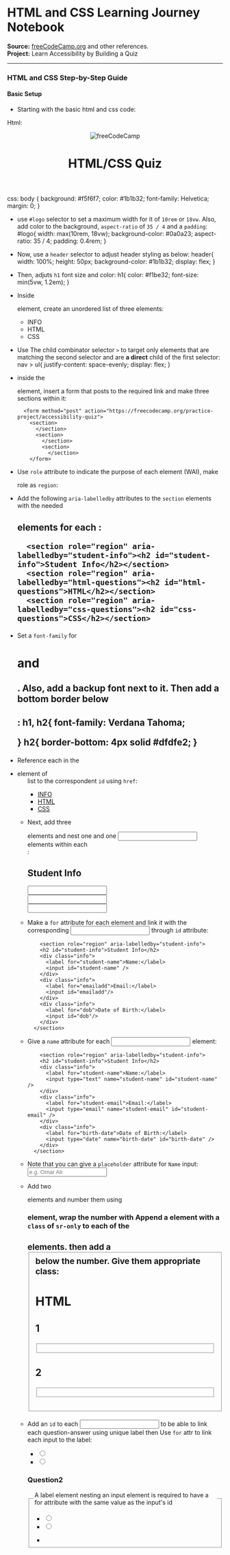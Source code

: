 # HTML and CSS Learning Journey Notebook  
**Source:** [freeCodeCamp.org](https://www.freecodecamp.org) and other references.  
**Project:** Learn Accessibility by Building a Quiz

---

### HTML and CSS Step-by-Step Guide

#### Basic Setup

- Starting with the basic html and css code: 

Html:
<!DOCTYPE html>
<html lang="en">
  <head>
    <meta charset="UTF-8" />
    <meta name="viewport" content="width=device-width, initial-scale=1.0" />
    <meta name="description" content="freeCodeCamp Accessibility Quiz practice project" />
    <title>Accessibility Quiz</title>
    <link rel="stylesheet" href="styles.css" />
  </head>
  <body>
    <header>
        <img id="logo" src="https://cdn.freecodecamp.org/platform/universal/fcc_primary.svg" alt="freeCodeCamp">
        <h1> HTML/CSS Quiz</h1>
        <nav></nav>
    </header>
    <main></main>
  </body>
</html>



css:
body {
  background: #f5f6f7;
  color: #1b1b32;
  font-family: Helvetica;
  margin: 0;
}

- use `#logo` selector to set a maximum width for it of `10rem` or `18vw`. Also, add color to the background, `aspect-ratio` of `35 / 4` and a `padding`:
  #logo{
  width: max(10rem, 18vw);
  background-color: #0a0a23;
  aspect-ratio: 35 / 4;
  padding: 0.4rem; 
  }

- Now, use a `header` selector to adjust header styling as below:
  header{
  width: 100%;
  height: 50px;
  background-color: #1b1b32;
  display: flex; 
  }

- Then, adjuts `h1` font size and color:
  h1{ 
  color: #f1be32; 
  font-size: min(5vw, 1.2em);
  }

- Inside <nav> element, create an unordered list of three elements:
        <nav>
        <ul>
          <li><a>INFO</a></li>
          <li><a>HTML</a></li>
          <li><a>CSS</a></li>
          </ul>
      </nav>

- Use The child combinator selector `>` to target only elements that are matching the second selector and are **a direct** child of the first selector:
  nav > ul{
  justify-content: space-evenly;
  display: flex;
  }

- inside the <main> element, insert a form that posts to the required link and make three sections within it:
     <main>
      
        <form method="post" action="https://freecodecamp.org/practice-project/accessibility-quiz">
          <section>
            </section>
            <section>
              </section>
              <section>
                </section>
          </form>
        
    </main>

- Use `role` attribute to indicate the purpose of each element (WAI), make <section> role as `region`:
          <form method="post" action="https://freecodecamp.org/practice-project/accessibility-quiz">
        <section role="region"></section>
        <section role="region"></section>
        <section role="region"></section>
      </form>

- Add the following `aria-labelledby` attributes to the `section` elements with the needed <h2> elements for each :

        <section role="region" aria-labelledby="student-info"><h2 id="student-info">Student Info</h2></section>
        <section role="region" aria-labelledby="html-questions"><h2 id="html-questions">HTML</h2></section>
        <section role="region" aria-labelledby="css-questions"><h2 id="css-questions">CSS</h2></section>

- Set a `font-family` for <h1> and <h2>. Also, add a backup font next to it. Then add a bottom border below <h2>:
  h1, h2{
  font-family: Verdana Tahoma;
    
    }
    h2{
    border-bottom: 4px solid #dfdfe2;
    }

- Reference each <a> in the <li> element of <ul> list to the correspondent `id` using `href`:
          <ul>
          <li><a href="#student-info">INFO</a></li>
          <li><a href="#html-questions">HTML</a></li>
          <li><a href="#css-questions">CSS</a></li>
          </ul>


- Next, add three <div> elements and nest one <label> and one <input> elements within each <div>:
          <section role="region" aria-labelledby="student-info">
          <h2 id="student-info">Student Info</h2>
          <div class="info">
            <label></label>
            <input />
          </div>
          <div class="info">
            <label></label>
            <input />
          </div>
          <div class="info">
            <label></label>
            <input />
          </div>
        </section>

- Make a `for` attribute for each <label> element and link it with the corresponding <input> through `id` attribute:

          <section role="region" aria-labelledby="student-info">
          <h2 id="student-info">Student Info</h2>
          <div class="info">
            <label for="student-name">Name:</label>
            <input id="student-name" />
          </div>
          <div class="info">
            <label for="emailadd">Email:</label>
            <input id="emailadd"/>
          </div>
          <div class="info">
            <label for="dob">Date of Birth:</label>
            <input id="dob"/>
          </div>
        </section>

- Give a `name` attribute for each <input> element:

          <section role="region" aria-labelledby="student-info">
          <h2 id="student-info">Student Info</h2>
          <div class="info">
            <label for="student-name">Name:</label>
            <input type="text" name="student-name" id="student-name" />
          </div>
          <div class="info">
            <label for="student-email">Email:</label>
            <input type="email" name="student-email" id="student-email" />
          </div>
          <div class="info">
            <label for="birth-date">Date of Birth:</label>
            <input type="date" name="birth-date" id="birth-date" />
          </div>
        </section>

- Note that you can give a `placeholder` attribute for `Name` input:                  <input type="text" name="student-name" id="student-name" placeholder="e.g. Omar Ali" />
- Add two <div> elements and number them using <h3> element, wrap the number with Append a <span> element with a `class` of `sr-only` to each of the <h3> elements. then add a <fieldset> below the number. Give them appropriate class:
        </section>
        <section role="region" aria-labelledby="html-questions">
          <h2 id="html-questions">HTML</h2>
          <div class="question-block">
            <h3>1</h3>
            <fieldset class="question"></fieldset>
          </div>
          <div class="question-block">
            <h3>2</h3>
            <fieldset class="question"></fieldset>
          </div>
        </section>
              

- Add an `id` to each <input> to be able to link each question-answer using unique label then Use `for` attr to link each input to the label:
                   <ul class="answers-list">
                <li>
                  <label for="q1-a1">
                    <input type="radio" id="q1-a1"/>
                  </label>
                </li>
                <li>
                  <label for="q1-a2">
                    <input type="radio" id="q1-a2" />
                  </label>
                </li>
              </ul>
            </fieldset>
          </div>
          <div class="question-block">
            <h3><span class="sr-only">Question</span>2</h3>
            <fieldset class="question" name="html-question-two">
              <legend>
                A label element nesting an input element is required to have a
                for attribute with the same value as the input's id
              </legend>
              <ul class="answers-list">
                <li>
                  <label for="q2-a1">
                    <input type="radio" id="q2-a1" />
                  </label>
                </li>
                <li>
                  <label for="q2-a2">
                    <input type="radio" id="q2-a2" />
                  </label>
                </li>
              </ul>


    - 
      

